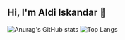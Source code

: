 ## Hi, I'm Aldi Iskandar 👋

![Anurag's GitHub stats](https://github-readme-stats.vercel.app/api?username=salamanderin45&show_icons=true&theme=tokyonight)
![Top Langs](https://github-readme-stats.vercel.app/api/top-langs/?username=salamanderin45&hide_progress=true)
<!--
**salamanderin45/salamanderin45** is a ✨ _special_ ✨ repository because its `README.md` (this file) appears on your GitHub profile.

Here are some ideas to get you started:

- 🔭 I’m currently working on ...
- 🌱 I’m currently learning ...
- 👯 I’m looking to collaborate on ...
- 🤔 I’m looking for help with ...
- 💬 Ask me about ...
- 📫 How to reach me: ...
- 😄 Pronouns: ...
- ⚡ Fun fact: ...
-->
